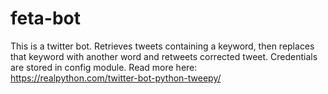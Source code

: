# feta-bot

This is a twitter bot.
Retrieves tweets containing a keyword, then replaces that keyword with another word and retweets corrected tweet.
Credentials are stored in config module.
Read more here: https://realpython.com/twitter-bot-python-tweepy/

